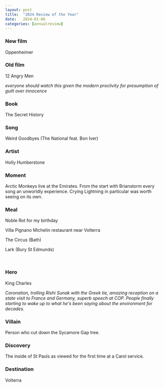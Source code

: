 ```yaml
---
layout: post
title:  "2024 Review of the Year"
date:   2024-01-06
categories: [annualreview]
---
```


<h3><b>New film</b></h3>

Oppenheimer
<br>

<h3><b>Old film</b></h3>

12 Angry Men

<i>everyone should watch this given the modern proclivity for presumption of guilt over innocence</i>
<br>

<h3><b>Book</b></h3>

The Secret History
<br>

<h3><b>Song</b></h3>

Weird Goodbyes (The National feat. Bon Iver)
<br>

<h3><b>Artist</b></h3>

Holly Humberstone
<br>

<h3><b>Moment </b></h3>

Arctic Monkeys live at the Emirates. From the start with Brianstorm every song an unworldly experience. Crying Lightning in particular was worth seeing on its own.
<br>

<h3><b>Meal</b></h3>

Noble Rot for my birthday

Villa Pignano Michelin restaurant near Volterra

The Circus (Bath)

Lark (Bury St Edmunds)

<br>

<h3><b>Hero</b></h3>

King Charles

<i> Coronation, trolling Rishi Sunak with the Greek tie, amazing reception on a state visit to France and Germany, superb speech at COP. People finally starting to wake up to what he's been saying about the environment for decades.</i>
<br>

<h3><b>Villain</b></h3>

Person who cut down the Sycamore Gap tree.
<br>

<h3><b>Discovery</b></h3>

The inside of St Pauls as viewed for the first time at a Carol service.
<br>

<h3><b>Destination</b></h3>

Volterra
